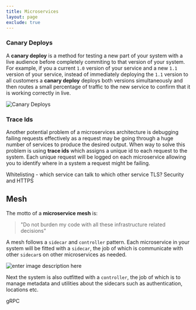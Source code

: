 ```yaml
---
title: Microservices
layout: page
exclude: true
---
```


### Canary Deploys

A **canary deploy** is a method for testing a new part of your system with a live audience before completely commiting to that version of your system. For example, if you a current `1.0` version of your service and a new `1.1` version of your service, instead of immediately deploying the `1.1` version to all customers a **canary deploy** deploys both versions simultaneously and then routes a small percentage of traffic to the new service to confirm that it is working correctly in live.

![Canary Deploys](https://i.imgur.com/2vnL1M4.png)

### Trace Ids

Another potential problem of a microservices architecture is debugging failing requests effectively as a request may be going through a huge number of services to produce the desired output. When way to solve this problem is using **trace ids** which assigns a unique id to each request to the system. Each unique request will be logged on each microservice allowing you to identify where in a system a request might be failing.

Whitelisting - which service can talk to which other service
TLS? Security and HTTPS


## Mesh

The motto of a **microservice mesh** is:

> "Do not burden my code with all these infrastructure related decisions"

A mesh follows a `sidecar` and `controller` pattern. Each microservice in your system will be fitted with a `sidecar`, the job of which is communicate with other `sidecar`s on other microservices as needed.

![enter image description here](https://i.imgur.com/0ajWAdQ.png)


Next the system is also outfitted with a `controller`, the job of which is to manage metadata and utilities about the sidecars such as authentication, locations etc.

gRPC
<!--stackedit_data:
eyJoaXN0b3J5IjpbLTEzNTAxMjU3MjQsMTg1MDc1MDUwOCwtMT
I2NTUxNDYxOCwtMTU2NjI2Mzk4MCwtMTE0ODMwMTM0MiwxNDAw
Mzg5NTM4LC01NjcxNTgyNjFdfQ==
-->